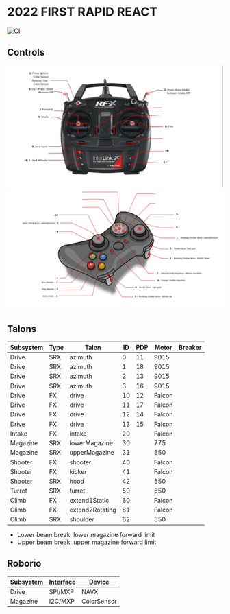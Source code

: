 # 2022 FIRST RAPID REACT

[![CI](https://github.com/strykeforce/rapidreact/actions/workflows/main.yml/badge.svg)](https://github.com/strykeforce/rapidreact/actions/workflows/main.yml)

## Controls

![driver](docs/driver-controls.png)
![operator](docs/operator-controls.png)

## Talons

| Subsystem | Type | Talon           | ID  | PDP | Motor  | Breaker |
| --------- | ---- | ----------------- | --- | --- | ------ | ------- |
| Drive     | SRX  | azimuth           | 0   |  11 | 9015   |         |
| Drive     | SRX  | azimuth           | 1   |  18 | 9015   |         |
| Drive     | SRX  | azimuth           | 2   |  13 | 9015   |         |
| Drive     | SRX  | azimuth           | 3   |  16 | 9015   |         |
| Drive     | FX   | drive             | 10  |  12 | Falcon |         |
| Drive     | FX   | drive             | 11  |  17 | Falcon |         |
| Drive     | FX   | drive             | 12  |  14 | Falcon |         |
| Drive     | FX   | drive             | 13  |  15 | Falcon |         |
| Intake    | FX   | intake            | 20  |     | Falcon |         |
| Magazine  | SRX  | lowerMagazine     | 30  |     | 775    |         |
| Magazine  | SRX  | upperMagazine     | 31  |     | 550    |         |
| Shooter   | FX   | shooter           | 40  |     | Falcon |         |
| Shooter   | FX   | kicker            | 41  |     | Falcon |         |
| Shooter   | SRX  | hood              | 42  |     | 550    |         |
| Turret    | SRX  | turret            | 50  |     | 550    |         |
| Climb     | FX   | extend1Static     | 60  |     | Falcon |         |
| Climb     | FX   | extend2Rotating   | 61  |     | Falcon |         |
| Climb     | SRX  | shoulder          | 62  |     | 550    |         |

* Lower beam break: lower magazine forward limit
* Upper beam break: upper magazine forward limit

## Roborio

| Subsystem | Interface | Device      |
| --------- | --------- | ----------- |
| Drive     | SPI/MXP   | NAVX        |
| Magazine  | I2C/MXP   | ColorSensor |

